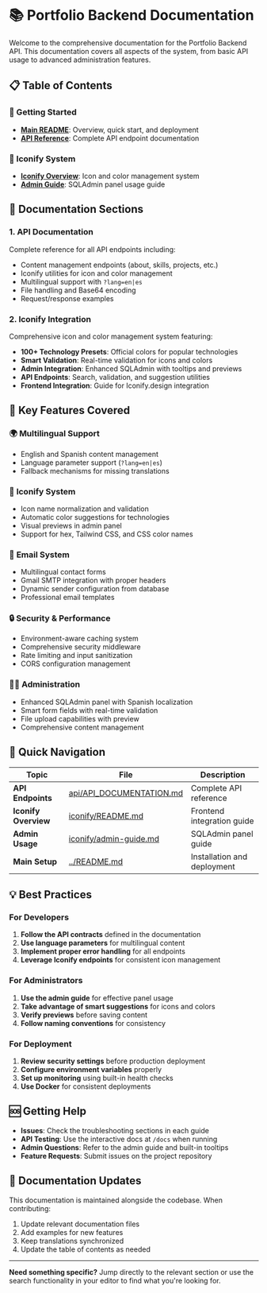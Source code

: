 # 📚 Portfolio Backend Documentation

Welcome to the comprehensive documentation for the Portfolio Backend API. This documentation covers all aspects of the system, from basic API usage to advanced administration features.

## 📋 Table of Contents

### 🚀 Getting Started
- **[Main README](../README.md)**: Overview, quick start, and deployment
- **[API Reference](api/API_DOCUMENTATION.md)**: Complete API endpoint documentation

### 🎨 Iconify System
- **[Iconify Overview](iconify/README.md)**: Icon and color management system
- **[Admin Guide](iconify/admin-guide.md)**: SQLAdmin panel usage guide

## 📖 Documentation Sections

### 1. **API Documentation** 
Complete reference for all API endpoints including:
- Content management endpoints (about, skills, projects, etc.)
- Iconify utilities for icon and color management
- Multilingual support with `?lang=en|es`
- File handling and Base64 encoding
- Request/response examples

### 2. **Iconify Integration**
Comprehensive icon and color management system featuring:
- **100+ Technology Presets**: Official colors for popular technologies
- **Smart Validation**: Real-time validation for icons and colors
- **Admin Integration**: Enhanced SQLAdmin with tooltips and previews
- **API Endpoints**: Search, validation, and suggestion utilities
- **Frontend Integration**: Guide for Iconify.design integration

## 🎯 Key Features Covered

### 🌍 **Multilingual Support**
- English and Spanish content management
- Language parameter support (`?lang=en|es`)
- Fallback mechanisms for missing translations

### 🎨 **Iconify System**
- Icon name normalization and validation
- Automatic color suggestions for technologies
- Visual previews in admin panel
- Support for hex, Tailwind CSS, and CSS color names

### 📧 **Email System**
- Multilingual contact forms
- Gmail SMTP integration with proper headers
- Dynamic sender configuration from database
- Professional email templates

### 🔒 **Security & Performance**
- Environment-aware caching system
- Comprehensive security middleware
- Rate limiting and input sanitization
- CORS configuration management

### 👨‍💼 **Administration**
- Enhanced SQLAdmin panel with Spanish localization
- Smart form fields with real-time validation
- File upload capabilities with preview
- Comprehensive content management

## 🚀 Quick Navigation

| Topic | File | Description |
|-------|------|-------------|
| **API Endpoints** | [api/API_DOCUMENTATION.md](api/API_DOCUMENTATION.md) | Complete API reference |
| **Iconify Overview** | [iconify/README.md](iconify/README.md) | Frontend integration guide |
| **Admin Usage** | [iconify/admin-guide.md](iconify/admin-guide.md) | SQLAdmin panel guide |
| **Main Setup** | [../README.md](../README.md) | Installation and deployment |

## 💡 Best Practices

### For Developers
1. **Follow the API contracts** defined in the documentation
2. **Use language parameters** for multilingual content
3. **Implement proper error handling** for all endpoints
4. **Leverage Iconify endpoints** for consistent icon management

### For Administrators  
1. **Use the admin guide** for effective panel usage
2. **Take advantage of smart suggestions** for icons and colors
3. **Verify previews** before saving content
4. **Follow naming conventions** for consistency

### For Deployment
1. **Review security settings** before production deployment  
2. **Configure environment variables** properly
3. **Set up monitoring** using built-in health checks
4. **Use Docker** for consistent deployments

## 🆘 Getting Help

- **Issues**: Check the troubleshooting sections in each guide
- **API Testing**: Use the interactive docs at `/docs` when running
- **Admin Questions**: Refer to the admin guide and built-in tooltips
- **Feature Requests**: Submit issues on the project repository

## 🔄 Documentation Updates

This documentation is maintained alongside the codebase. When contributing:
1. Update relevant documentation files
2. Add examples for new features
3. Keep translations synchronized
4. Update the table of contents as needed

---

**Need something specific?** Jump directly to the relevant section or use the search functionality in your editor to find what you're looking for.